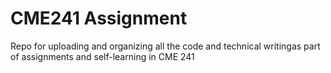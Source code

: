 # CME241 Assignment
 Repo for uploading and organizing all the code and technical writingas part of assignments and self-learning in CME 241
